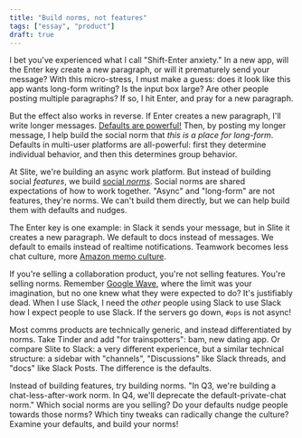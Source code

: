 ```yaml
---
title: "Build norms, not features"
tags: ["essay", "product"]
draft: true
---
```


I bet you've experienced what I call "Shift-Enter anxiety."
In a new app, will the Enter key create a new paragraph,
or will it prematurely send your message?
With this micro-stress, I must make a guess:
does it look like this app wants long-form writing?
Is the input box large?
Are other people posting multiple paragraphs?
If so, I hit Enter, and pray for a new paragraph.

But the effect also works in reverse.
If Enter creates a new paragraph, I'll write longer messages.
[Defaults are powerful!](https://en.wikipedia.org/wiki/Nudge_theory)
Then, by posting my longer message,
I help build the social norm that _this is a place for long-form_.
Defaults in multi-user platforms are all-powerful:
first they determine individual behavior,
and then this determines group behavior.

At Slite, we're building an async work platform.
But instead of building social _features_, we build [social _norms_](https://en.wikipedia.org/wiki/Social_norm).
Social norms are shared expectations of how to work together.
"Async" and "long-form" are not features, they're norms.
We can't build them directly, but we can help build them with defaults and nudges.

The Enter key is one example:
in Slack it sends your message,
but in Slite it creates a new paragraph.
We default to docs instead of messages.
We default to emails instead of realtime notifications.
Teamwork becomes less chat culture, more [Amazon memo culture](https://thehustle.co/02162021-amazon-writing/).

If you're selling a collaboration product, you're not selling features.
You're selling norms.
Remember [Google Wave](https://en.wikipedia.org/wiki/Google_Wave),
where the limit was your imagination,
but no one knew what they were expected to do?
It's justifiably dead.
When I use Slack,
I need the _other_ people using Slack to use Slack how I expect people to use Slack.
If the servers go down, `#ops` is not async!

Most comms products are technically generic,
and instead differentiated by norms.
Take Tinder and add "for trainspotters": bam, new dating app.
Or compare Slite to Slack:
a very different experience, but a similar technical structure:
a sidebar with "channels", "Discussions" like Slack threads, and "docs" like Slack Posts.
The difference is the defaults.

Instead of building features, try building norms.
"In Q3, we're building a chat-less-after-work norm.
In Q4, we'll deprecate the default-private-chat norm."
Which social norms are you selling?
Do your defaults nudge people towards those norms?
Which tiny tweaks can radically change the culture?
Examine your defaults, and build your norms!

